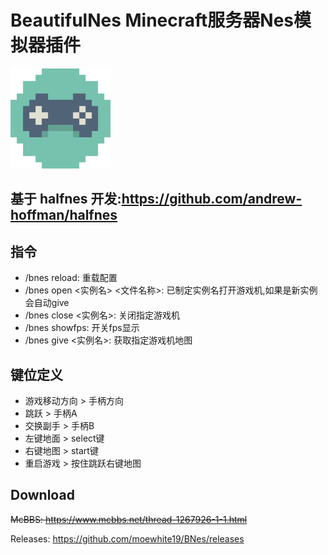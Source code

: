 # BeautifulNes Minecraft服务器Nes模拟器插件
<img width="160" src="icon.png" alt="logo"></br>
## 基于 halfnes 开发:<https://github.com/andrew-hoffman/halfnes>

## 指令

* /bnes reload: 重载配置
* /bnes open <实例名> <文件名称>: 已制定实例名打开游戏机,如果是新实例会自动give
* /bnes close <实例名>: 关闭指定游戏机
* /bnes showfps: 开关fps显示
* /bnes give <实例名>: 获取指定游戏机地图

## 键位定义

* 游戏移动方向 > 手柄方向
* 跳跃 > 手柄A
* 交换副手 > 手柄B
* 左键地面 > select键
* 右键地图 > start键
* 重启游戏 > 按住跳跃右键地图

## Download
~~McBBS: https://www.mcbbs.net/thread-1267926-1-1.html~~

Releases: https://github.com/moewhite19/BNes/releases